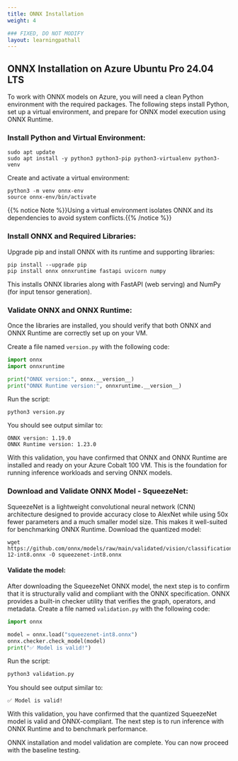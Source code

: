 ```yaml
---
title: ONNX Installation
weight: 4

### FIXED, DO NOT MODIFY
layout: learningpathall
---
```



## ONNX Installation on Azure Ubuntu Pro 24.04 LTS
To work with ONNX models on Azure, you will need a clean Python environment with the required packages. The following steps install Python, set up a virtual environment, and prepare for ONNX model execution using ONNX Runtime.

### Install Python and Virtual Environment:

```console
sudo apt update
sudo apt install -y python3 python3-pip python3-virtualenv python3-venv
```
Create and activate a virtual environment:

```console
python3 -m venv onnx-env
source onnx-env/bin/activate
```
{{% notice Note %}}Using a virtual environment isolates ONNX and its dependencies to avoid system conflicts.{{% /notice %}}

### Install ONNX and Required Libraries:

Upgrade pip and install ONNX with its runtime and supporting libraries:
```console
pip install --upgrade pip
pip install onnx onnxruntime fastapi uvicorn numpy
```
This installs ONNX libraries along with FastAPI (web serving) and NumPy (for input tensor generation).

### Validate ONNX and ONNX Runtime:
Once the libraries are installed, you should verify that both ONNX and ONNX Runtime are correctly set up on your VM.

Create a file named `version.py` with the following code:
```python
import onnx  
import onnxruntime 

print("ONNX version:", onnx.__version__)  
print("ONNX Runtime version:", onnxruntime.__version__)  
```
Run the script: 

```console
python3 version.py
```
You should see output similar to:
```output
ONNX version: 1.19.0
ONNX Runtime version: 1.23.0
```
With this validation, you have confirmed that ONNX and ONNX Runtime are installed and ready on your Azure Cobalt 100 VM. This is the foundation for running inference workloads and serving ONNX models.

### Download and Validate ONNX Model - SqueezeNet:
SqueezeNet is a lightweight convolutional neural network (CNN) architecture designed to provide accuracy close to AlexNet while using 50x fewer parameters and a much smaller model size. This makes it well-suited for benchmarking ONNX Runtime. 
Download the quantized model:
```console
wget https://github.com/onnx/models/raw/main/validated/vision/classification/squeezenet/model/squeezenet1.0-12-int8.onnx -O squeezenet-int8.onnx
```
#### Validate the model: 

After downloading the SqueezeNet ONNX model, the next step is to confirm that it is structurally valid and compliant with the ONNX specification. ONNX provides a built-in checker utility that verifies the graph, operators, and metadata.
Create a file named `validation.py` with the following code:

```python
import onnx

model = onnx.load("squeezenet-int8.onnx")
onnx.checker.check_model(model)
print("✅ Model is valid!")
```
Run the script:

```bash
python3 validation.py
```

You should see output similar to:
```output
✅ Model is valid!
```
With this validation, you have confirmed that the quantized SqueezeNet model is valid and ONNX-compliant. The next step is to run inference with ONNX Runtime and to benchmark performance.

ONNX installation and model validation are complete. You can now proceed with the baseline testing.
